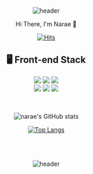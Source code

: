 
 <div align=center>
	
![header](https://capsule-render.vercel.app/api?type=waving&color=timeGradient&height=300&section=header&text=Narae%20Kim&fontSize=70)


  Hi There, I'm Narae 👋 

[![Hits](https://hits.seeyoufarm.com/api/count/incr/badge.svg?url=https%3A%2F%2Fgithub.com%2Fnarae90&count_bg=%23707086&title_bg=%239595FF&icon=&icon_color=%23E7E7E7&title=hits&edge_flat=false)](https://hits.seeyoufarm.com)

	

## 🖥 Front-end Stack


<div>
	
<img src="https://img.shields.io/badge/html5-E34F26?style=for-the-badge&logo=html5&logoColor=white"> 
<img src="https://img.shields.io/badge/css-1572B6?style=for-the-badge&logo=css3&logoColor=white"> 
<img src="https://img.shields.io/badge/javascript-F7DF1E?style=for-the-badge&logo=javascript&logoColor=black">
<br>
<img src="https://img.shields.io/badge/react-61DAFB?style=for-the-badge&logo=react&logoColor=black"> 
<img src="https://img.shields.io/badge/vue.js-4FC08D?style=for-the-badge&logo=vue.js&logoColor=white"> 
<img src="https://img.shields.io/badge/TypeScript-3178C6?style=for-the-badge&logo=TypeScript&logoColor=white"/>
	
	


</div>

<br/> 

  
##
![narae's GitHub stats](https://github-readme-stats.vercel.app/api?username=narae90&show_icons=true&theme=radical)

[![Top Langs](https://github-readme-stats.vercel.app/api/top-langs/?username=narae90&layout=compact)](https://github.com/narae90/github-readme-stats)


<br/> 
<br/> 

 
![header](https://capsule-render.vercel.app/api?type=waving&color=timeGradient&height=100&section=footer&text=%20&fontSize=60)
  
</div>

<!--
**narae90/narae90** is a ✨ _special_ ✨ repository because its `README.md` (this file) appears on your GitHub profile.

Here are some ideas to get you started:

- 🔭 I’m currently working on ...
- 🌱 I’m currently learning ...
- 👯 I’m looking to collaborate on ...
- 🤔 I’m looking for help with ...
- 💬 Ask me about ...
- 📫 How to reach me: ...
- 😄 Pronouns: ...
- ⚡ Fun fact: ...
-->

